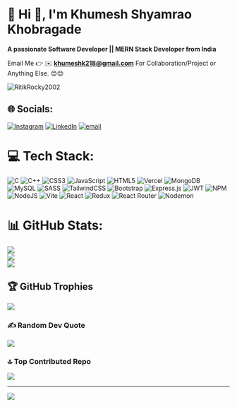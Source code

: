 # 💫 Hi 👋, I'm Khumesh Shyamrao Khobragade
**A passionate Software Developer || MERN Stack Developer from India**

Email Me 👉 ✉️ **khumeshk218@gmail.com** For Collaboration/Project or Anything Else. 😊😊

<p align="left"> <img src="https://komarev.com/ghpvc/?username=khumesh27&label=Profile%20views&color=0e75b6&style=flat" alt="RitikRocky2002" /> </p>

<!-- Snake Game Repo View -->

<!--<div align="center">
  <img src="https://profile-readme-generator.com/assets/snake.svg" alt="Snake animation" />
</div>-->

## 🌐 Socials:
[![Instagram](https://img.shields.io/badge/Instagram-%23E4405F.svg?logo=Instagram&logoColor=white)](https://instagram.com/khobragadekhumesh) [![LinkedIn](https://img.shields.io/badge/LinkedIn-%230077B5.svg?logo=linkedin&logoColor=white)](https://linkedin.com/in/khumeshkhobragade) 
[![email](https://img.shields.io/badge/Email-D14836?logo=gmail&logoColor=white)](mailto:khumeshk218@gmail.com) 

# 💻 Tech Stack:
![C](https://img.shields.io/badge/c-%2300599C.svg?style=for-the-badge&logo=c&logoColor=white) ![C++](https://img.shields.io/badge/c++-%2300599C.svg?style=for-the-badge&logo=c%2B%2B&logoColor=white) ![CSS3](https://img.shields.io/badge/css3-%231572B6.svg?style=for-the-badge&logo=css3&logoColor=white) ![JavaScript](https://img.shields.io/badge/javascript-%23323330.svg?style=for-the-badge&logo=javascript&logoColor=%23F7DF1E) ![HTML5](https://img.shields.io/badge/html5-%23E34F26.svg?style=for-the-badge&logo=html5&logoColor=white) ![Vercel](https://img.shields.io/badge/vercel-%23000000.svg?style=for-the-badge&logo=vercel&logoColor=white) ![MongoDB](https://img.shields.io/badge/MongoDB-%234ea94b.svg?style=for-the-badge&logo=mongodb&logoColor=white) ![MySQL](https://img.shields.io/badge/mysql-4479A1.svg?style=for-the-badge&logo=mysql&logoColor=white) ![SASS](https://img.shields.io/badge/SASS-hotpink.svg?style=for-the-badge&logo=SASS&logoColor=white) ![TailwindCSS](https://img.shields.io/badge/tailwindcss-%2338B2AC.svg?style=for-the-badge&logo=tailwind-css&logoColor=white) ![Bootstrap](https://img.shields.io/badge/bootstrap-%238511FA.svg?style=for-the-badge&logo=bootstrap&logoColor=white) ![Express.js](https://img.shields.io/badge/express.js-%23404d59.svg?style=for-the-badge&logo=express&logoColor=%2361DAFB) ![JWT](https://img.shields.io/badge/JWT-black?style=for-the-badge&logo=JSON%20web%20tokens) ![NPM](https://img.shields.io/badge/NPM-%23CB3837.svg?style=for-the-badge&logo=npm&logoColor=white) ![NodeJS](https://img.shields.io/badge/node.js-6DA55F?style=for-the-badge&logo=node.js&logoColor=white) ![Vite](https://img.shields.io/badge/vite-%23646CFF.svg?style=for-the-badge&logo=vite&logoColor=white) ![React](https://img.shields.io/badge/react-%2320232a.svg?style=for-the-badge&logo=react&logoColor=%2361DAFB) ![Redux](https://img.shields.io/badge/redux-%23593d88.svg?style=for-the-badge&logo=redux&logoColor=white) ![React Router](https://img.shields.io/badge/React_Router-CA4245?style=for-the-badge&logo=react-router&logoColor=white) ![Nodemon](https://img.shields.io/badge/NODEMON-%23323330.svg?style=for-the-badge&logo=nodemon&logoColor=%BBDEAD)
# 📊 GitHub Stats:
![](https://github-readme-stats.vercel.app/api?username=khumesh27&theme=dark&hide_border=false&include_all_commits=true&count_private=true)<br/>
![](https://nirzak-streak-stats.vercel.app/?user=khumesh27&theme=dark&hide_border=false)<br/>
![](https://github-readme-stats.vercel.app/api/top-langs/?username=khumesh27&theme=dark&hide_border=false&include_all_commits=true&count_private=true&layout=compact)

## 🏆 GitHub Trophies
![](https://github-profile-trophy.vercel.app/?username=khumesh27&theme=radical&no-frame=false&no-bg=true&margin-w=4)

### ✍️ Random Dev Quote
![](https://quotes-github-readme.vercel.app/api?type=horizontal&theme=radical)

### 🔝 Top Contributed Repo
![](https://github-contributor-stats.vercel.app/api?username=khumesh27&limit=5&theme=dark&combine_all_yearly_contributions=true)

---
[![](https://visitcount.itsvg.in/api?id=khumesh27&icon=0&color=0)](https://visitcount.itsvg.in)

<!-- Proudly created with GPRM ( https://gprm.itsvg.in ) -->
